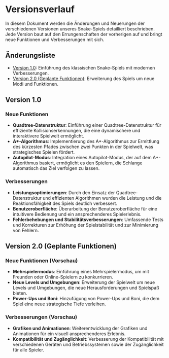 # Versionsverlauf

In diesem Dokument werden die Änderungen und Neuerungen der verschiedenen Versionen unseres Snake-Spiels detailliert beschrieben. Jede Version baut auf den Errungenschaften der vorherigen auf und bringt neue Funktionen und Verbesserungen mit sich.

## Änderungsliste

- [Version 1.0](#version-10): Einführung des klassischen Snake-Spiels mit modernen Verbesserungen.
- [Version 2.0 (Geplante Funktionen)](#version-20-geplante-funktionen): Erweiterung des Spiels um neue Modi und Funktionen.

## Version 1.0

### Neue Funktionen

- **Quadtree-Datenstruktur**: Einführung einer Quadtree-Datenstruktur für effiziente Kollisionserkennungen, die eine dynamischere und interaktivere Spielwelt ermöglicht.
- **A\*-Algorithmus**: Implementierung des A\*-Algorithmus zur Ermittlung des kürzesten Pfades zwischen zwei Punkten in der Spielwelt, was strategisches Spielen fördert.
- **Autopilot-Modus**: Integration eines Autopilot-Modus, der auf dem A\*-Algorithmus basiert, ermöglicht es den Spielern, die Schlange automatisch das Ziel verfolgen zu lassen.
 
### Verbesserungen

- **Leistungsoptimierungen**: Durch den Einsatz der Quadtree-Datenstruktur und effizienten Algorithmen wurden die Leistung und die Reaktionsfähigkeit des Spiels deutlich verbessert.
- **Benutzeroberfläche**: Überarbeitung der Benutzeroberfläche für eine intuitivere Bedienung und ein ansprechenderes Spielerlebnis.
- **Fehlerbehebungen und Stabilitätsverbesserungen**: Umfassende Tests und Korrekturen zur Erhöhung der Spielstabilität und zur Minimierung von Fehlern.

## Version 2.0 (Geplante Funktionen)

### Neue Funktionen (Vorschau)

- **Mehrspielermodus**: Einführung eines Mehrspielermodus, um mit Freunden oder Online-Spielern zu konkurrieren.
- **Neue Levels und Umgebungen**: Erweiterung der Spielwelt um neue Levels und Umgebungen, die neue Herausforderungen und Spielspaß bieten.
- **Power-Ups und Boni**: Hinzufügung von Power-Ups und Boni, die dem Spiel eine neue strategische Tiefe verleihen.

### Verbesserungen (Vorschau)

- **Grafiken und Animationen**: Weiterentwicklung der Grafiken und Animationen für ein visuell ansprechenderes Erlebnis.
- **Kompatibilität und Zugänglichkeit**: Verbesserung der Kompatibilität mit verschiedenen Geräten und Betriebssystemen sowie der Zugänglichkeit für alle Spieler.
